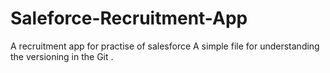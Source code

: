 # Saleforce-Recruitment-App
A recruitment app for practise of salesforce
A simple file for understanding the versioning in the Git .
